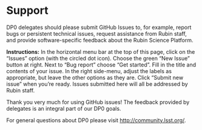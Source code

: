 # Support

DP0 delegates should please submit GitHub Issues to, for example, report bugs or persistent technical issues, request assistance from Rubin staff, and provide software-specific feedback about the Rubin Science Platform.

**Instructions:**
In the horizontal menu bar at the top of this page, click on the “Issues” option (with the circled dot icon).
Choose the green “New Issue” button at right.
Next to “Bug report” choose “Get started”.
Fill in the title and contents of your issue.
In the right side-menu, adjust the labels as appropriate, but leave the other options as they are.
Click “Submit new issue” when you’re ready.
Issues submitted here will all be addressed by Rubin staff.

Thank you very much for using GitHub issues! The feedback provided by delegates is an integral part of our DP0 goals. 

For general questions about DP0 please visit http://community.lsst.org/.
